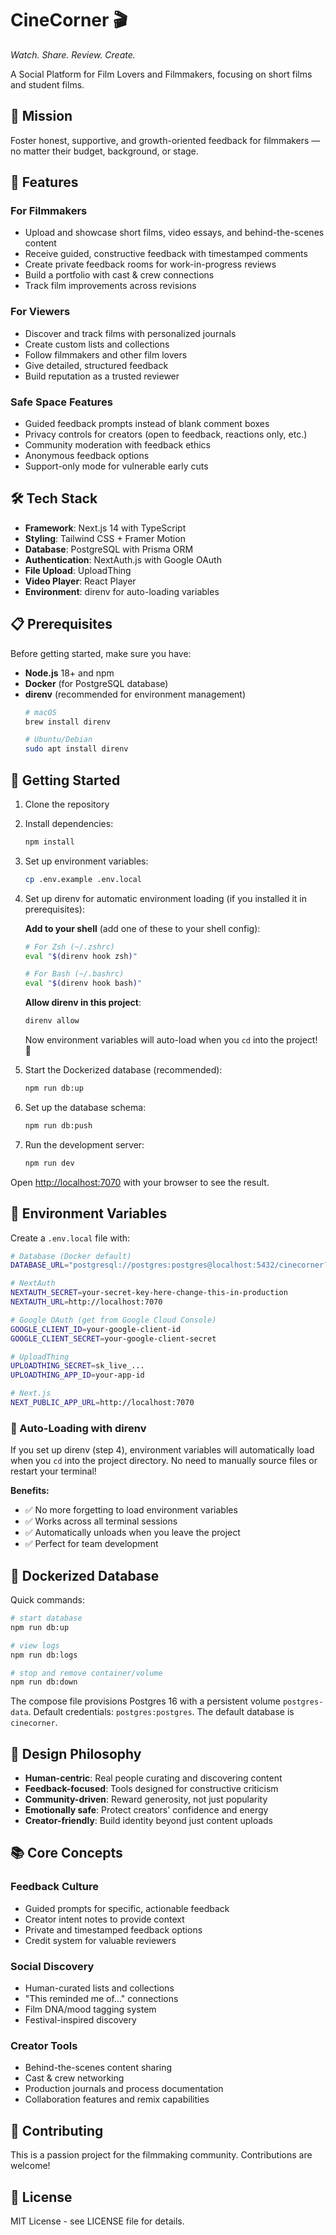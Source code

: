 # CineCorner 🎬

*Watch. Share. Review. Create.*

A Social Platform for Film Lovers and Filmmakers, focusing on short films and student films.

## 🎯 Mission

Foster honest, supportive, and growth-oriented feedback for filmmakers — no matter their budget, background, or stage.

## 🚀 Features

### For Filmmakers
- Upload and showcase short films, video essays, and behind-the-scenes content
- Receive guided, constructive feedback with timestamped comments
- Create private feedback rooms for work-in-progress reviews
- Build a portfolio with cast & crew connections
- Track film improvements across revisions

### For Viewers
- Discover and track films with personalized journals
- Create custom lists and collections
- Follow filmmakers and other film lovers
- Give detailed, structured feedback
- Build reputation as a trusted reviewer

### Safe Space Features
- Guided feedback prompts instead of blank comment boxes
- Privacy controls for creators (open to feedback, reactions only, etc.)
- Community moderation with feedback ethics
- Anonymous feedback options
- Support-only mode for vulnerable early cuts

## 🛠️ Tech Stack

- **Framework**: Next.js 14 with TypeScript
- **Styling**: Tailwind CSS + Framer Motion
- **Database**: PostgreSQL with Prisma ORM
- **Authentication**: NextAuth.js with Google OAuth
- **File Upload**: UploadThing
- **Video Player**: React Player
- **Environment**: direnv for auto-loading variables

## 📋 Prerequisites

Before getting started, make sure you have:

- **Node.js** 18+ and npm
- **Docker** (for PostgreSQL database)
- **direnv** (recommended for environment management)
  ```bash
  # macOS
  brew install direnv
  
  # Ubuntu/Debian  
  sudo apt install direnv
  ```

## 🚀 Getting Started

1. Clone the repository
2. Install dependencies:
   ```bash
   npm install
   ```

3. Set up environment variables:
   ```bash
   cp .env.example .env.local
   ```

4. Set up direnv for automatic environment loading (if you installed it in prerequisites):
   
   **Add to your shell** (add one of these to your shell config):
   ```bash
   # For Zsh (~/.zshrc)
   eval "$(direnv hook zsh)"
   
   # For Bash (~/.bashrc)
   eval "$(direnv hook bash)"
   ```
   
   **Allow direnv in this project**:
   ```bash
   direnv allow
   ```
   
   Now environment variables will auto-load when you `cd` into the project! 🎉

5. Start the Dockerized database (recommended):
   ```bash
   npm run db:up
   ```

6. Set up the database schema:
   ```bash
   npm run db:push
   ```

7. Run the development server:
   ```bash
   npm run dev
   ```

Open [http://localhost:7070](http://localhost:7070) with your browser to see the result.

## 📝 Environment Variables

Create a `.env.local` file with:

```bash
# Database (Docker default)
DATABASE_URL="postgresql://postgres:postgres@localhost:5432/cinecorner?schema=public"

# NextAuth
NEXTAUTH_SECRET=your-secret-key-here-change-this-in-production
NEXTAUTH_URL=http://localhost:7070

# Google OAuth (get from Google Cloud Console)
GOOGLE_CLIENT_ID=your-google-client-id
GOOGLE_CLIENT_SECRET=your-google-client-secret

# UploadThing
UPLOADTHING_SECRET=sk_live_...
UPLOADTHING_APP_ID=your-app-id

# Next.js
NEXT_PUBLIC_APP_URL=http://localhost:7070
```

### 🔄 Auto-Loading with direnv

If you set up direnv (step 4), environment variables will automatically load when you `cd` into the project directory. No need to manually source files or restart your terminal! 

**Benefits:**
- ✅ No more forgetting to load environment variables
- ✅ Works across all terminal sessions
- ✅ Automatically unloads when you leave the project
- ✅ Perfect for team development

## 🐳 Dockerized Database

Quick commands:

```bash
# start database
npm run db:up

# view logs
npm run db:logs

# stop and remove container/volume
npm run db:down
```

The compose file provisions Postgres 16 with a persistent volume `postgres-data`. Default credentials: `postgres:postgres`. The default database is `cinecorner`.

## 🎨 Design Philosophy

- **Human-centric**: Real people curating and discovering content
- **Feedback-focused**: Tools designed for constructive criticism
- **Community-driven**: Reward generosity, not just popularity
- **Emotionally safe**: Protect creators' confidence and energy
- **Creator-friendly**: Build identity beyond just content uploads

## 📚 Core Concepts

### Feedback Culture
- Guided prompts for specific, actionable feedback
- Creator intent notes to provide context
- Private and timestamped feedback options
- Credit system for valuable reviewers

### Social Discovery
- Human-curated lists and collections
- "This reminded me of..." connections
- Film DNA/mood tagging system
- Festival-inspired discovery

### Creator Tools
- Behind-the-scenes content sharing
- Cast & crew networking
- Production journals and process documentation
- Collaboration features and remix capabilities

## 🤝 Contributing

This is a passion project for the filmmaking community. Contributions are welcome!

## 📄 License

MIT License - see LICENSE file for details.